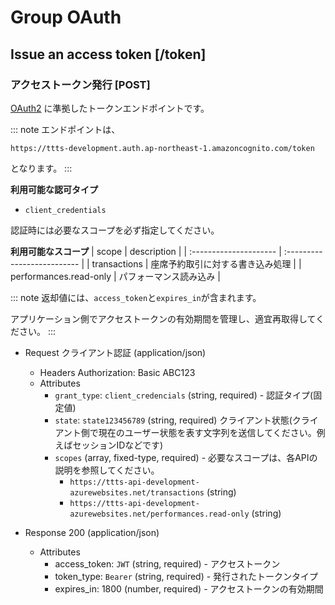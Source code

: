 # Group OAuth

## Issue an access token [/token]

### アクセストークン発行 [POST]
[OAuth2](https://tools.ietf.org/html/rfc6749) に準拠したトークンエンドポイントです。

::: note
エンドポイントは、

`https://ttts-development.auth.ap-northeast-1.amazoncognito.com/token`

となります。
:::

**利用可能な認可タイプ**

+ `client_credentials`

認証時には必要なスコープを必ず指定してください。

**利用可能なスコープ**
| scope                  | description                 |
| :--------------------- | :-------------------------- |
| transactions           | 座席予約取引に対する書き込み処理 |
| performances.read-only | パフォーマンス読み込み               |

::: note
返却値には、`access_token`と`expires_in`が含まれます。

アプリケーション側でアクセストークンの有効期間を管理し、適宜再取得してください。
:::

+ Request クライアント認証 (application/json)
    +  Headers
        Authorization: Basic ABC123
    + Attributes
        + `grant_type`: `client_credencials` (string, required) - 認証タイプ(固定値)
        + `state`: `state123456789` (string, required)
            クライアント状態(クライアント側で現在のユーザー状態を表す文字列を送信してください。例えばセッションIDなどです)
        + `scopes` (array, fixed-type, required) - 必要なスコープは、各APIの説明を参照してください。
            + `https://ttts-api-development-azurewebsites.net/transactions` (string)
            + `https://ttts-api-development-azurewebsites.net/performances.read-only` (string)

+ Response 200 (application/json)
    + Attributes
        + access_token: `JWT` (string, required) - アクセストークン
        + token_type: `Bearer` (string, required) - 発行されたトークンタイプ
        + expires_in: 1800 (number, required) - アクセストークンの有効期間

<!-- include(../response/400.md) -->
